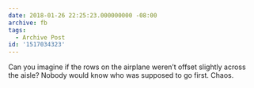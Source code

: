 ```yaml
---
date: 2018-01-26 22:25:23.000000000 -08:00
archive: fb
tags: 
  - Archive Post
id: '1517034323'
---
```


Can you imagine if the rows on the airplane weren’t offset slightly across the aisle? Nobody would know who was supposed to go first. Chaos.
